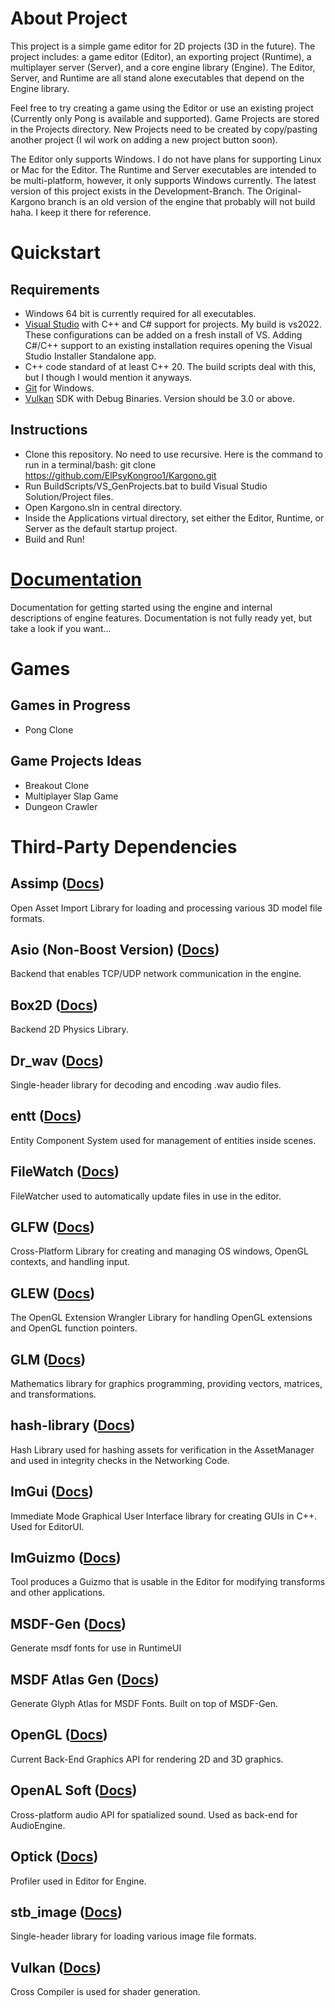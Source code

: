 # About Project

This project is a simple game editor for 2D projects (3D in the future). The project includes: a game editor (Editor), an exporting project (Runtime), a multiplayer server (Server), and a core engine library (Engine). The Editor, Server, and Runtime are all stand alone executables that depend on the Engine library. 

Feel free to try creating a game using the Editor or use an existing project (Currently only Pong is available and supported). Game Projects are stored in the Projects directory. New Projects need to be created by copy/pasting another project (I wil work on adding a new project button soon). 

The Editor only supports Windows. I do not have plans for supporting Linux or Mac for the Editor. The Runtime and Server executables are intended to be multi-platform, however, it only supports Windows currently. The latest version of this project exists in the Development-Branch. The Original-Kargono branch is an old version of the engine that probably will not build haha. I keep it there for reference.
# Quickstart

## Requirements
- Windows 64 bit is currently required for all executables.
- [Visual Studio](https://visualstudio.microsoft.com/downloads/) with C++ and C# support for projects. My build is vs2022. These configurations can be added on a fresh install of VS. Adding C#/C++ support to an existing installation requires opening the Visual Studio Installer Standalone app.
- C++ code standard of at least C++ 20. The build scripts deal with this, but I though I would mention it anyways.
- [Git](https://git-scm.com/downloads) for Windows.
- [Vulkan](https://vulkan.lunarg.com/) SDK with Debug Binaries. Version should be 3.0 or above.
## Instructions
- Clone this repository. No need to use recursive. Here is the command to run in a terminal/bash: git clone https://github.com/ElPsyKongroo1/Kargono.git
- Run BuildScripts/VS_GenProjects.bat to build Visual Studio Solution/Project files.
- Open Kargono.sln in central directory.
- Inside the Applications virtual directory, set either the Editor, Runtime, or Server as the default startup project.
- Build and Run!

# [Documentation](https://elpsykongroo1.github.io/Kargono/)
Documentation for getting started using the engine and internal descriptions of engine features. Documentation is not fully ready yet, but take a look if you want...
# Games
## Games in Progress
- Pong Clone
## Game Projects Ideas

- Breakout Clone
- Multiplayer Slap Game
- Dungeon Crawler

# Third-Party Dependencies

## Assimp ([Docs](https://assimp-docs.readthedocs.io/en/latest/))
Open Asset Import Library for loading and processing various 3D model file formats.
## Asio (Non-Boost Version) ([Docs](https://think-async.com/Asio/))
Backend that enables TCP/UDP network communication in the engine.
## Box2D ([Docs](https://box2d.org/documentation/))
Backend 2D Physics Library.
## Dr_wav ([Docs](https://github.com/mackron/dr_libs/tree/master))
Single-header library for decoding and encoding .wav audio files.
## entt ([Docs](https://github.com/skypjack/entt))
Entity Component System used for management of entities inside scenes.
## FileWatch ([Docs](https://github.com/ThomasMonkman/filewatch))
FileWatcher used to automatically update files in use in the editor.
## GLFW ([Docs](https://www.glfw.org/documentation.html))
Cross-Platform Library for creating and managing OS windows, OpenGL contexts, and handling input.

## GLEW ([Docs](https://glew.sourceforge.net/))
The OpenGL Extension Wrangler Library for handling OpenGL extensions and OpenGL function pointers.

## GLM ([Docs](https://github.com/g-truc/glm))
Mathematics library for graphics programming, providing vectors, matrices, and transformations.
## hash-library ([Docs](https://github.com/stbrumme/hash-library?tab=readme-ov-file))
Hash Library used for hashing assets for verification in the AssetManager and used in integrity checks in the Networking Code.
## ImGui ([Docs](https://github.com/ocornut/imgui))
Immediate Mode Graphical User Interface library for creating GUIs in C++. Used for EditorUI.
## ImGuizmo ([Docs](https://github.com/CedricGuillemet/ImGuizmo))
Tool produces a Guizmo that is usable in the Editor for modifying transforms and other applications.
## MSDF-Gen ([Docs](https://github.com/Chlumsky/msdfgen))
Generate msdf fonts for use in RuntimeUI
## MSDF Atlas Gen ([Docs](https://github.com/Chlumsky/msdf-atlas-gen))
Generate Glyph Atlas for MSDF Fonts. Built on top of MSDF-Gen.

## OpenGL ([Docs](https://www.khronos.org/opengl/))
Current Back-End Graphics API for rendering 2D and 3D graphics.
## OpenAL Soft ([Docs](https://github.com/kcat/openal-soft))
Cross-platform audio API for spatialized sound. Used as back-end for AudioEngine.
## Optick ([Docs](https://github.com/bombomby/optick))
Profiler used in Editor for Engine.

## stb_image ([Docs](https://github.com/nothings/stb/tree/master))
Single-header library for loading various image file formats.

## Vulkan ([Docs](https://vulkan.lunarg.com/))
Cross Compiler is used for shader generation.
